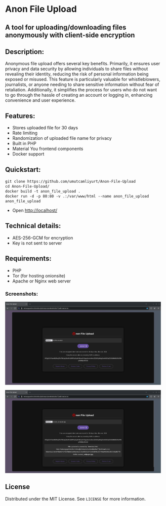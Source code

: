 # Anon File Upload
## A tool for uploading/downloading files anonymously with client-side encryption
<!-- DESCRIPTION -->
## Description:

Anonymous file upload offers several key benefits. Primarily, it ensures user privacy and data security by allowing individuals to share files without revealing their identity, reducing the risk of personal information being exposed or misused. This feature is particularly valuable for whistleblowers, journalists, or anyone needing to share sensitive information without fear of retaliation. Additionally, it simplifies the process for users who do not want to go through the hassle of creating an account or logging in, enhancing convenience and user experience.

<!-- FEATURES -->
## Features:

- Stores uploaded file for 30 days
- Rate limiting
- Randomization of uploaded file name for privacy
- Built in PHP
- Material You frontend components
- Docker support

<!-- QUICKSTART -->
## Quickstart:

```
git clone https://github.com/umutcamliyurt/Anon-File-Upload
cd Anon-File-Upload/
docker build -t anon_file_upload .
docker run -d -p 80:80 -v .:/var/www/html --name anon_file_upload anon_file_upload
```
- Open [http://localhost/](http://localhost/)

## Technical details:

- AES-256-GCM for encryption
- Key is not sent to server

<!-- REQUIREMENTS -->
## Requirements:

- PHP
- Tor (for hosting onionsite)
- Apache or Nginx web server

<!-- SCREENSHOTS -->
### Screenshots:

![screenshot](image.png)

![screenshot2](image2.png)

<!-- LICENSE -->
## License

Distributed under the MIT License. See `LICENSE` for more information.
